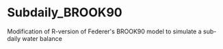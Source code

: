 # Subdaily_BROOK90
Modification of R-version of Federer's BROOK90 model to simulate a sub-daily water balance
